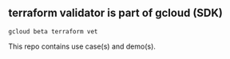 ## terraform validator is part of gcloud (SDK)

`gcloud beta terraform vet`


This repo contains use case(s) and demo(s).